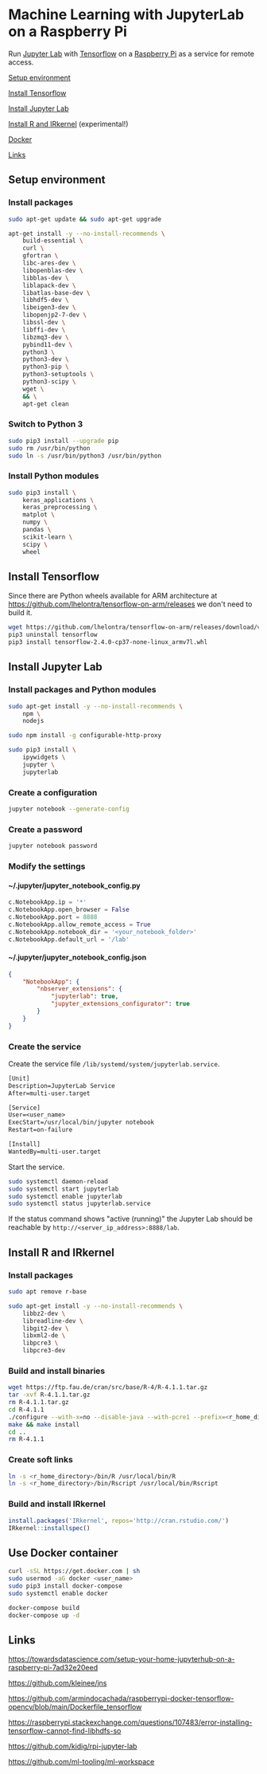 # Machine Learning with JupyterLab on a Raspberry Pi

Run [Jupyter Lab](https://jupyter.org) with [Tensorflow](https://www.tensorflow.org) on a [Raspberry Pi](https://www.raspberrypi.org) as a service for remote access.

[Setup environment](#setup-environment)

[Install Tensorflow](#install-tensorflow)

[Install Jupyter Lab](#install-jupyter-lab)

[Install R and IRkernel](#install-r-and-irkernel) (experimental!)

[Docker](#use-docker-container)

[Links](#links)

## Setup environment

### Install packages

```sh
sudo apt-get update && sudo apt-get upgrade

apt-get install -y --no-install-recommends \
    build-essential \
    curl \
    gfortran \
    libc-ares-dev \
    libopenblas-dev \
    libblas-dev \
    liblapack-dev \
    libatlas-base-dev \
    libhdf5-dev \
    libeigen3-dev \
    libopenjp2-7-dev \
    libssl-dev \
    libffi-dev \
    libzmq3-dev \
    pybind11-dev \
    python3 \
    python3-dev \
    python3-pip \
    python3-setuptools \
    python3-scipy \
    wget \
    && \
    apt-get clean
```

### Switch to Python 3

```sh
sudo pip3 install --upgrade pip
sudo rm /usr/bin/python 
sudo ln -s /usr/bin/python3 /usr/bin/python
```

### Install Python modules

```sh
sudo pip3 install \
    keras_applications \
    keras_preprocessing \
    matplot \
    numpy \
    pandas \
    scikit-learn \
    scipy \
    wheel
```

## Install Tensorflow

Since there are Python wheels available for ARM architecture at https://github.com/lhelontra/tensorflow-on-arm/releases we don't need to build it.

```sh
wget https://github.com/lhelontra/tensorflow-on-arm/releases/download/v2.4.0/tensorflow-2.4.0-cp37-none-linux_armv7l.whl
pip3 uninstall tensorflow
pip3 install tensorflow-2.4.0-cp37-none-linux_armv7l.whl
```

## Install Jupyter Lab

### Install packages and Python modules

```sh
sudo apt-get install -y --no-install-recommends \
    npm \
    nodejs

sudo npm install -g configurable-http-proxy

sudo pip3 install \
    ipywidgets \
    jupyter \
    jupyterlab
```

### Create a configuration

```sh
jupyter notebook --generate-config
```

### Create a password

```sh
jupyter notebook password
```

### Modify the settings

#### ~/.jupyter/jupyter_notebook_config.py

```py
c.NotebookApp.ip = '*'
c.NotebookApp.open_browser = False
c.NotebookApp.port = 8888
c.NotebookApp.allow_remote_access = True
c.NotebookApp.notebook_dir = '<your_notebook_folder>'
c.NotebookApp.default_url = '/lab'
```

#### ~/.jupyter/jupyter_notebook_config.json

```json
{
    "NotebookApp": {
        "nbserver_extensions": {
            "jupyterlab": true,
            "jupyter_extensions_configurator": true
        }
    }
}
```

### Create the service

Create the service file `/lib/systemd/system/jupyterlab.service`.

```txt
[Unit] 
Description=JupyterLab Service 
After=multi-user.target  

[Service] 
User=<user_name> 
ExecStart=/usr/local/bin/jupyter notebook
Restart=on-failure

[Install] 
WantedBy=multi-user.target
```

Start the service.

```sh
sudo systemctl daemon-reload 
sudo systemctl start jupyterlab
sudo systemctl enable jupyterlab 
sudo systemctl status jupyterlab.service
```

If the status command shows "active (running)" the Jupyter Lab should be reachable by `http://<server_ip_address>:8888/lab`.

## Install R and IRkernel

### Install packages

```sh
sudo apt remove r-base

sudo apt-get install -y --no-install-recommends \
    libbz2-dev \
    libreadline-dev \
    libgit2-dev \
    libxml2-de \
    libpcre3 \
    libpcre3-dev
```

### Build and install binaries

```sh
wget https://ftp.fau.de/cran/src/base/R-4/R-4.1.1.tar.gz
tar -xvf R-4.1.1.tar.gz
rm R-4.1.1.tar.gz
cd R-4.1.1
./configure --with-x=no --disable-java --with-pcre1 --prefix=<r_home_directory>
make && make install
cd ..
rm R-4.1.1
```

### Create soft links

```sh
ln -s <r_home_directory>/bin/R /usr/local/bin/R
ln -s <r_home_directory>/bin/Rscript /usr/local/bin/Rscript
```

### Build and install IRkernel

```R
install.packages('IRkernel', repos='http://cran.rstudio.com/')
IRkernel::installspec()
```

## Use Docker container

```sh
curl -sSL https://get.docker.com | sh
sudo usermod -aG docker <user_name>
sudo pip3 install docker-compose
sudo systemctl enable docker
```

```sh
docker-compose build
docker-compose up -d
```

## Links

https://towardsdatascience.com/setup-your-home-jupyterhub-on-a-raspberry-pi-7ad32e20eed

https://github.com/kleinee/jns

https://github.com/armindocachada/raspberrypi-docker-tensorflow-opencv/blob/main/Dockerfile_tensorflow

https://raspberrypi.stackexchange.com/questions/107483/error-installing-tensorflow-cannot-find-libhdfs-so

https://github.com/kidig/rpi-jupyter-lab

https://github.com/ml-tooling/ml-workspace

